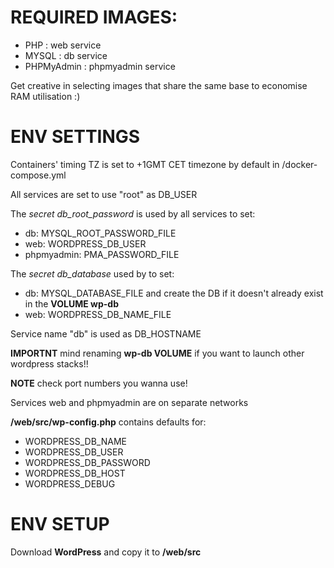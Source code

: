# REQUIRED IMAGES:

- PHP : web service
- MYSQL : db service
- PHPMyAdmin : phpmyadmin service

Get creative in selecting images that share the same base to economise RAM utilisation :) 

# ENV SETTINGS

Containers' timing TZ is set to +1GMT CET timezone by default in /docker-compose.yml

All services are set to use "root" as DB_USER

The *secret db_root_password* is used by all services to set:
- db: MYSQL_ROOT_PASSWORD_FILE
- web: WORDPRESS_DB_USER
- phpmyadmin: PMA_PASSWORD_FILE

The *secret db_database* used by to set:
- db: MYSQL_DATABASE_FILE and create the DB if it doesn't already exist in the **VOLUME wp-db**
- web: WORDPRESS_DB_NAME_FILE

Service name "db" is used as DB_HOSTNAME

**IMPORTNT** mind renaming **wp-db VOLUME** if you want to launch other wordpress stacks!!

**NOTE** check port numbers you wanna use!

Services web and phpmyadmin are on separate networks

**/web/src/wp-config.php** contains defaults for: 
- WORDPRESS_DB_NAME
- WORDPRESS_DB_USER
- WORDPRESS_DB_PASSWORD
- WORDPRESS_DB_HOST
- WORDPRESS_DEBUG

# ENV SETUP

Download **WordPress** and copy it to **/web/src**

